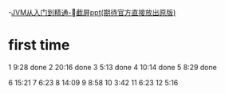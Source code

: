 
-[JVM从入门到精通-截屏ppt(期待官方直接放出原版)](https://www.yuque.com/mo_ming/gl7b70/wmih89)

# first time

1 9:28 done
2 20:16 done
3 5:13 done
4 10:14 done
5 8:29 done

6 15:21
7 6:23
8 14:09
9 8:58
10 3:42
11 6:23
12 5:16

